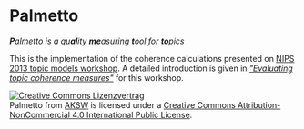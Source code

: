 Palmetto
========
<i><b>P</b>almetto is a qu<b>al</b>ity <b>me</b>asuring <b>t</b>ool for <b>to</b>pics</i>

This is the implementation of the coherence calculations presented on <a href="https://sites.google.com/site/nips2013topicmodels/home">NIPS 2013 topic models workshop</a>. A detailed introduction is given in <a href="http://mimno.infosci.cornell.edu/nips2013ws/nips2013tm_submission_7.pdf">*"Evaluating topic coherence measures"*</a> for this workshop.

<a rel="license" href="http://creativecommons.org/licenses/by-nc/4.0/deed.de"><img alt="Creative Commons Lizenzvertrag" style="border-width:0" src="http://i.creativecommons.org/l/by-nc/4.0/88x31.png" /></a><br /><span xmlns:dct="http://purl.org/dc/terms/" property="dct:title">Palmetto</span> from <a xmlns:cc="http://creativecommons.org/ns#" href="http://aksw.org" property="cc:attributionName" rel="cc:attributionURL">AKSW</a> is licensed under a <a rel="license" href="http://creativecommons.org/licenses/by-nc/4.0/deed.de">Creative Commons Attribution-NonCommercial 4.0 International Public License</a>.
